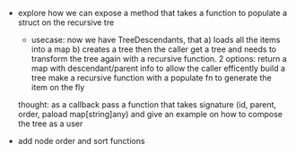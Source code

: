 
* explore how we can expose a method that takes a function to populate a struct on the recursive tre
  * usecase: now we have TreeDescendants, that a) loads all the items into a map b) creates a tree
  then the caller get a tree and needs to transform the tree again with a recursive function.
  2 options: return a map with descendant/parent info to allow the caller efficently build a tree
  make a recursive function with a populate fn to generate the item on the fly
  
  thought: as a callback pass a function that takes signature (id, parent, order, paload map[string]any)
  and give an example on how to compose the tree as a user
* add node order and sort functions